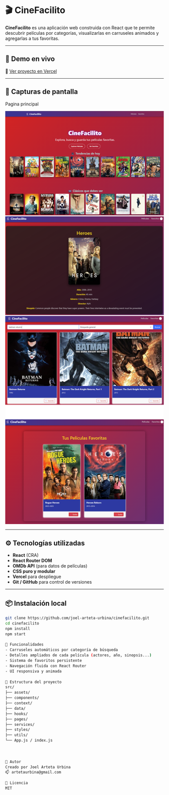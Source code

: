 # 🎬 CineFacilito

**CineFacilito** es una aplicación web construida con React que te permite descubrir películas por categorías, visualizarlas en carruseles animados y agregarlas a tus favoritas.

---

## 🚀 Demo en vivo

🔗 [Ver proyecto en Vercel](https://cine-facil.vercel.app)

---

## 📸 Capturas de pantalla

<p align="center">
<p>Pagina principal</p>
  <img src="./docs/Home.png" width="600" alt="Vista de Inicio" />
  <img src="./docs/Detalle_Pelicula.png" width="600" alt="Detalle de Película" />
  <img src="./docs/Buscar Pelicula.png" width="600" alt="Buscar Película" />
  <img src="./docs/Favoritos.png" width="600" alt="Sección de Favoritos" />
</p>

---

## ⚙️ Tecnologías utilizadas

- **React** (CRA)
- **React Router DOM**
- **OMDb API** (para datos de películas)
- **CSS puro y modular**
- **Vercel** para despliegue
- **Git / GitHub** para control de versiones

---

## 📦 Instalación local

```bash
git clone https://github.com/joel-arteta-urbina/cinefacilito.git
cd cinefacilito
npm install
npm start

🎯 Funcionalidades
- Carruseles automáticos por categoría de búsqueda
- Detalles ampliados de cada película (actores, año, sinopsis...)
- Sistema de favoritos persistente
- Navegación fluida con React Router
- UI responsiva y animada

📁 Estructura del proyecto
src/
├── assets/
├── components/
├── context/
├── data/
├── hooks/
├── pages/
├── services/
├── styles/
├── utils/
└── App.js / index.js



👤 Autor
Creado por Joel Arteta Urbina
📫 artetaurbina@gmail.com

📄 Licencia
MIT

